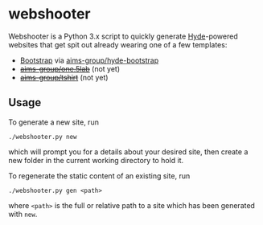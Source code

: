 # webshooter
Webshooter is a Python 3.x script to quickly generate [Hyde][hyde/hyde]-powered
websites that get spit out already wearing one of a few templates:

  * [Bootstrap][twitter/bootstrap] via [aims-group/hyde-bootstrap][]
  * ~~[aims-group/one.5lab][]~~ (not yet)
  * ~~[aims-group/tshirt][]~~ (not yet)

## Usage
To generate a new site, run

    ./webshooter.py new

which will prompt you for a details about your desired site, then create a new
folder in the current working directory to hold it.

To regenerate the static content of an existing site, run

    ./webshooter.py gen <path>

where `<path>` is the full or relative path to a site which has been generated
with `new`.

[hyde/hyde]: https://github.com/hyde/hyde
[twitter/bootstrap]: https://github.com/twitter/bootstrap
[aims-group/hyde-bootstrap]: https://github.com/aims-group/hyde-bootstrap
[aims-group/one.5lab]: https://github.com/aims-group/one.5lab
[aims-group/tshirt]: https://github.com/aims-group/tshirt
